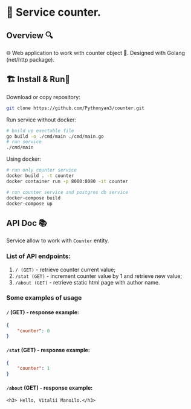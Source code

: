 # :100: Service counter.

## Overview 🔍
🌐 Web application to work with counter object :100:. Designed with Golang (net/http package).

## 🏗️ Install & Run🏃

Download or copy repository:

```bash
git clone https://github.com/Pythonyan3/counter.git
```

Run service without docker:
```bash
# build up exectable file
go build -o ./cmd/main ./cmd/main.go
# run service
./cmd/main
```

Using docker:

```bash
# run only counter service
docker build . -t counter
docker container run -p 8000:8080 -it counter

# run counter service and postgres db service
docker-compose build
docker-compose up
```

## API Doc 📚

Service allow to work with ``Counter`` entity.

### List of API endpoints:

1. `/ (GET)` - retrieve counter current value;
2. `/stat (GET)` - increment counter value by 1 and retrieve new value;
3. `/about (GET)` - retrieve static html page with author name.

### Some examples of usage

#### `/` (GET) - response example:
```json
{
	"counter": 0
}
```

#### `/stat` (GET) - response example:
```json
{
	"counter": 1
}
```

#### `/about` (GET) - response example:
```
<h3> Hello, Vitalii Manoilo.</h3>
```